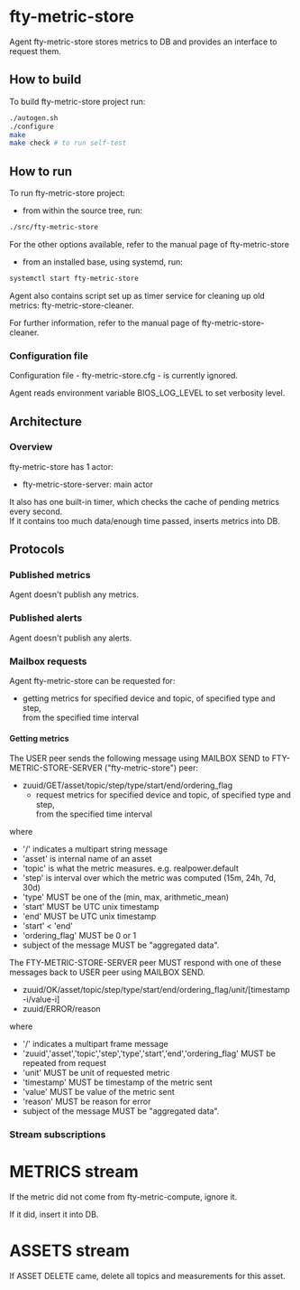 # fty-metric-store

Agent fty-metric-store stores metrics to DB and provides an interface to request them.

## How to build

To build fty-metric-store project run:

```bash
./autogen.sh
./configure
make
make check # to run self-test
```

## How to run

To run fty-metric-store project:

* from within the source tree, run:

```bash
./src/fty-metric-store
```

For the other options available, refer to the manual page of fty-metric-store

* from an installed base, using systemd, run:

```bash
systemctl start fty-metric-store
```

Agent also contains script set up as timer service for cleaning up old metrics: fty-metric-store-cleaner.

For further information, refer to the manual page of fty-metric-store-cleaner.

### Configuration file

Configuration file - fty-metric-store.cfg - is currently ignored.

Agent reads environment variable BIOS\_LOG\_LEVEL to set verbosity level.

## Architecture

### Overview

fty-metric-store has 1 actor:

* fty-metric-store-server: main actor

It also has one built-in timer, which checks the cache of pending metrics every second.  
If it contains too much data/enough time passed, inserts metrics into DB.

## Protocols

### Published metrics

Agent doesn't publish any metrics.

### Published alerts

Agent doesn't publish any alerts.

### Mailbox requests

Agent fty-metric-store can be requested for:

* getting metrics for specified device and topic, of specified type and step,  
from the specified time interval

#### Getting metrics

The USER peer sends the following message using MAILBOX SEND to
FTY-METRIC-STORE-SERVER ("fty-metric-store") peer:

* zuuid/GET/asset/topic/step/type/start/end/ordering\_flag  
    - request metrics for specified device and topic, of specified type and step,  
    from the specified time interval

where
* '/' indicates a multipart string message
* 'asset' is internal name of an asset
* 'topic' is what the metric measures. e.g. realpower.default
* 'step' is interval over which the metric was computed (15m, 24h, 7d, 30d)
* 'type' MUST be one of the (min, max, arithmetic\_mean)
* 'start' MUST be UTC unix timestamp
* 'end' MUST be UTC unix timestamp
* 'start' < 'end'
* 'ordering\_flag' MUST be 0 or 1
* subject of the message MUST be "aggregated data".

The FTY-METRIC-STORE-SERVER peer MUST respond with one of these messages back to USER
peer using MAILBOX SEND.

* zuuid/OK/asset/topic/step/type/start/end/ordering\_flag/unit/[timestamp-i/value-i]
* zuuid/ERROR/reason

where
* '/' indicates a multipart frame message
* 'zuuid','asset','topic','step','type','start','end','ordering\_flag' MUST be repeated from request
* 'unit' MUST be unit of requested metric
* 'timestamp' MUST be timestamp of the metric sent
* 'value' MUST be value of the metric sent
* 'reason' MUST be reason for error
* subject of the message MUST be "aggregated data".

### Stream subscriptions

# METRICS stream

If the metric did not come from fty-metric-compute, ignore it.

If it did, insert it into DB.

# ASSETS stream

If ASSET DELETE came, delete all topics and measurements for this asset.
